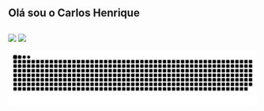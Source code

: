 ## Olá sou o Carlos Henrique
  
##
  
<div> 
  <a href = "santossilvacarloshenrique81@gmail.com"><img src="https://img.shields.io/badge/-Gmail-%23333?style=for-the-badge&logo=gmail&logoColor=white" target="_blank"></a>
  <a href="https://www.linkedin.com/in/carlos-henrique-dos-santos-silva-9716a1216/" target="_blank"><img src="https://img.shields.io/badge/-LinkedIn-%230077B5?style=for-the-badge&logo=linkedin&logoColor=white" target="_blank"></a>
  
   ![Snake animation](https://github.com/ellen2121/ellen2121/blob/output/github-contribution-grid-snake.svg)  
  
</div>
  
  
